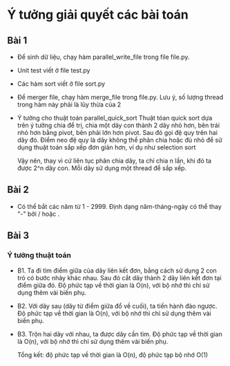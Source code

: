 # Ý tưởng giải quyết các bài toán


## Bài 1
- Để sinh dữ liệu, chạy hàm parallel_write_file trong file file.py.

- Unit test viết ở file test.py

- Các hàm sort viết ở file sort.py

- Để merger file, chạy hàm merge_file trong file.py. Lưu ý, số lượng thread trong hàm này phải là lũy thừa của 2

- Ý tưởng cho thuật toán parallel_quick_sort
    Thuật tóan quick sort dựa trên ý tưởng chia để trị, chia một dãy con thành 2 dãy nhỏ hơn, bên trái nhỏ hơn bằng pivot, bên phải lớn hơn pivot. Sau đó gọi đệ quy trên hai dãy đó. Điểm neo đệ quy là dãy không thể phân chia hoặc đủ nhỏ để sử dụng thuật toán sắp xếp đơn giản hơn, ví dụ như selection sort

    Vậy nên, thay vì cứ liên tục phân chia dãy, ta chỉ chia n lần, khi đó ta được 2^n dãy con. Mỗi dãy sử dụng một thread để sắp xếp.



## Bài 2
- Có thể bắt các năm từ 1 - 2999. Định dạng năm-tháng-ngày có thể thay "-" bởi / hoặc .



## Bài 3
### Ý tưởng thuật toán
- B1. Ta đi tìm điểm giữa của dãy liên kết đơn, bằng cách sử dụng 2 con trỏ có bước nhảy khác nhau. Sau đó cắt dãy thành 2 dãy liên kết đơn tại điểm giữa đó.
    Độ phức tạp về thời gian là O(n), với bộ nhớ thì chỉ sử dụng thêm vài biến phụ.

- B2. Với dãy sau (dãy từ điểm giữa đổ về cuối), ta tiến hành đảo ngược. Độ phức tạp về thời gian là O(n), với bộ nhớ thì chỉ sử dụng thêm vài biến phụ.

- B3. Trộn hai dãy với nhau, ta được dãy cần tìm. Độ phức tạp về thời gian là O(n), với bộ nhớ thì chỉ sử dụng thêm vài biến phụ.

    Tổng kết: độ phức tạp về thời gian là O(n), độ phức tạp bộ nhớ O(1)

